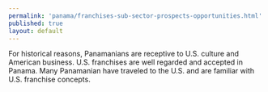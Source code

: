 ```yaml
---
permalink: 'panama/franchises-sub-sector-prospects-opportunities.html'
published: true
layout: default
---
```

For historical reasons, Panamanians are receptive to U.S. culture and American business. U.S. franchises are well regarded and accepted in Panama. Many Panamanian have traveled to the U.S. and are familiar with U.S. franchise concepts.
